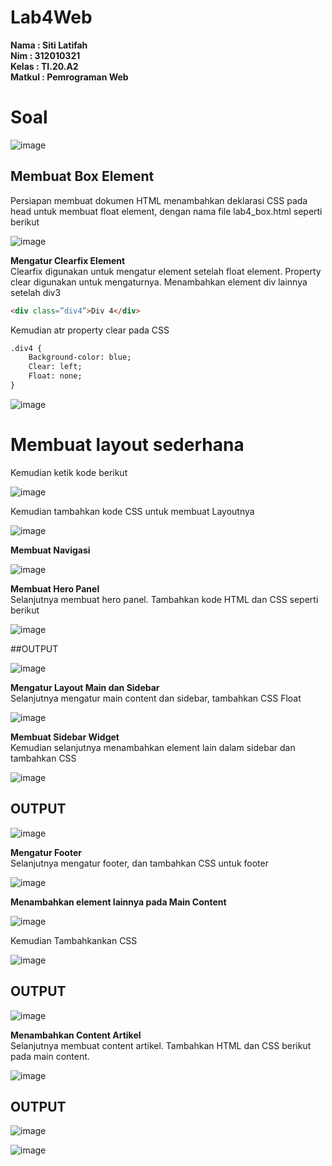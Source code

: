 # Lab4Web

**Nama	   	: Siti Latifah** <br>
**Nim	  	  : 312010321** <br>
**Kelas	  	: TI.20.A2** <br>
**Matkul	  : Pemrograman Web** <br>

# Soal

![image](https://user-images.githubusercontent.com/73010098/161433443-8071121d-aadb-46e4-993b-d8c0028f7409.png)

## Membuat Box Element
Persiapan membuat dokumen HTML menambahkan deklarasi CSS pada head untuk membuat float element, dengan nama file lab4_box.html seperti berikut

![image](https://user-images.githubusercontent.com/73010098/161433471-78eb09e5-98ee-497f-9ade-62150dda380d.png)

<b> Mengatur Clearfix Element </b> <br>
Clearfix digunakan untuk mengatur element setelah float element. Property clear digunakan untuk mengaturnya.
Menambahkan element div lainnya setelah div3
``` html
<div class=”div4”>Div 4</div>
```
Kemudian atr property clear pada CSS
``` html
.div4 {
	Background-color: blue;
	Clear: left;
	Float: none;
}
```
![image](https://user-images.githubusercontent.com/73010098/161433570-d220f165-179e-43f0-aa04-05b52e596003.png)

# Membuat layout sederhana <br>
Kemudian ketik kode berikut

![image](https://user-images.githubusercontent.com/73010098/161433679-a42a4f00-1463-4af9-bd36-4640619d1f15.png)

Kemudian tambahkan kode CSS untuk membuat Layoutnya

![image](https://user-images.githubusercontent.com/73010098/161433700-311d82ea-04bf-449e-bb02-8ba9b77c9dcd.png)

<b> Membuat Navigasi </b> <br>

![image](https://user-images.githubusercontent.com/73010098/161433724-ff34336e-bc87-441b-9c70-b5d0970b737a.png)

<b> Membuat Hero Panel </b> <br>
Selanjutnya membuat hero panel. Tambahkan kode HTML dan CSS seperti berikut

![image](https://user-images.githubusercontent.com/73010098/161433747-391793aa-a3af-42be-9f14-fa2054a21169.png)

##OUTPUT

![image](https://user-images.githubusercontent.com/73010098/161433767-cfc7789d-32fc-4b19-b4f4-3b88b48c1ea5.png)

<b> Mengatur Layout Main dan Sidebar </b> <br>
Selanjutnya mengatur main content dan sidebar, tambahkan CSS Float

![image](https://user-images.githubusercontent.com/73010098/161433798-43c4fd0b-ecad-41a3-a3fe-e1031a493e5d.png)

<b> Membuat Sidebar Widget </b> <br>
Kemudian selanjutnya menambahkan element lain dalam sidebar dan tambahkan CSS

![image](https://user-images.githubusercontent.com/73010098/161433818-9109ed99-997d-4422-be58-987a131671b5.png)

## OUTPUT

![image](https://user-images.githubusercontent.com/73010098/161433831-c00f4669-d413-464b-85cf-589e0e4aa05f.png)

<b> Mengatur Footer </b> <br>
Selanjutnya mengatur footer, dan tambahkan CSS untuk footer

![image](https://user-images.githubusercontent.com/73010098/161433849-dc3690e6-fa6f-43b7-a75e-88978df80562.png)

<b> Menambahkan element lainnya pada Main Content </b>

![image](https://user-images.githubusercontent.com/73010098/161433897-ca6eae4a-d8ed-4c74-b8a4-eb140fb9355d.png)

Kemudian Tambahkankan CSS

![image](https://user-images.githubusercontent.com/73010098/161433916-c06f61b2-ff48-46c0-98fb-1a193ff39dfc.png)

## OUTPUT

![image](https://user-images.githubusercontent.com/73010098/161433926-a38e67be-6a46-4a53-8710-be522019d1ae.png)

<b> Menambahkan Content Artikel </b> <br>
Selanjutnya membuat content artikel. Tambahkan HTML dan CSS berikut pada main content.

![image](https://user-images.githubusercontent.com/73010098/161433949-516d5611-f4a4-4d69-ad54-febdc5beef7b.png)

## OUTPUT

![image](https://user-images.githubusercontent.com/73010098/161433971-579e1f0a-e0c2-4759-b284-416bd3c56d92.png)

![image](https://user-images.githubusercontent.com/73010098/161433987-a8095563-79fe-4a15-96e9-91c269946e93.png)









